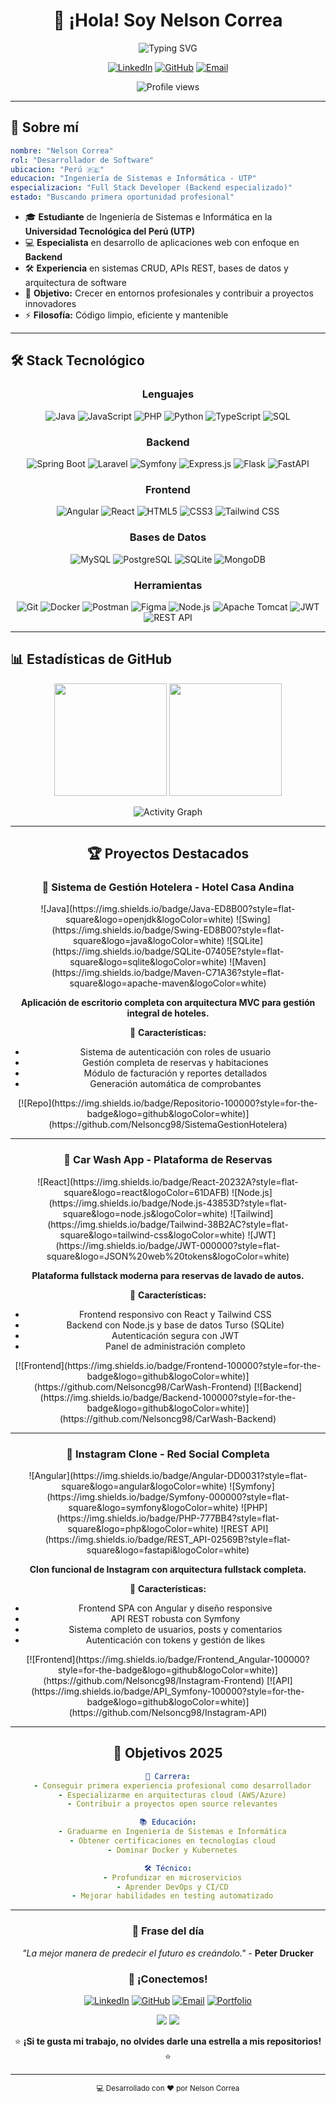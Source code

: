 <div align="center">

# 👋 ¡Hola! Soy Nelson Correa

![Typing SVG](https://readme-typing-svg.herokuapp.com?font=Fira+Code&weight=500&size=24&pause=1000&color=36BCF7&center=true&vCenter=true&width=600&lines=Desarrollador+de+Software;Full+Stack+Developer;Especialista+en+Backend;Estudiante+de+Ingenier%C3%ADa;Creando+soluciones+innovadoras)


[![LinkedIn](https://img.shields.io/badge/LinkedIn-0077B5?style=for-the-badge&logo=linkedin&logoColor=white)](https://www.linkedin.com/in/nelson-correa98/)
[![GitHub](https://img.shields.io/badge/GitHub-100000?style=for-the-badge&logo=github&logoColor=white)](https://github.com/Nelsoncg98)
[![Email](https://img.shields.io/badge/Email-D14836?style=for-the-badge&logo=gmail&logoColor=white)](mailto:nelsonc897@gmail.com)

<img src="https://komarev.com/ghpvc/?username=Nelsoncg98&color=blueviolet&style=flat-square&label=Visitas+al+perfil" alt="Profile views" />

</div>

---

## 🚀 Sobre mí

```yaml
nombre: "Nelson Correa"
rol: "Desarrollador de Software"
ubicacion: "Perú 🇵🇪"
educacion: "Ingeniería de Sistemas e Informática - UTP"
especializacion: "Full Stack Developer (Backend especializado)"
estado: "Buscando primera oportunidad profesional"
```

- 🎓 **Estudiante** de Ingeniería de Sistemas e Informática en la **Universidad Tecnológica del Perú (UTP)**
- 💻 **Especialista** en desarrollo de aplicaciones web con enfoque en **Backend**
- 🛠️ **Experiencia** en sistemas CRUD, APIs REST, bases de datos y arquitectura de software
- 🎯 **Objetivo:** Crecer en entornos profesionales y contribuir a proyectos innovadores
- ⚡ **Filosofía:** Código limpio, eficiente y mantenible

---

## 🛠️ Stack Tecnológico

<div align="center">

### Lenguajes
![Java](https://img.shields.io/badge/Java-ED8B00?style=for-the-badge&logo=openjdk&logoColor=white)
![JavaScript](https://img.shields.io/badge/JavaScript-F7DF1E?style=for-the-badge&logo=javascript&logoColor=black)
![PHP](https://img.shields.io/badge/PHP-777BB4?style=for-the-badge&logo=php&logoColor=white)
![Python](https://img.shields.io/badge/Python-3776AB?style=for-the-badge&logo=python&logoColor=white)
![TypeScript](https://img.shields.io/badge/TypeScript-007ACC?style=for-the-badge&logo=typescript&logoColor=white)
![SQL](https://img.shields.io/badge/SQL-336791?style=for-the-badge&logo=postgresql&logoColor=white)

### Backend
![Spring Boot](https://img.shields.io/badge/Spring_Boot-6DB33F?style=for-the-badge&logo=spring-boot&logoColor=white)
![Laravel](https://img.shields.io/badge/Laravel-FF2D20?style=for-the-badge&logo=laravel&logoColor=white)
![Symfony](https://img.shields.io/badge/Symfony-000000?style=for-the-badge&logo=symfony&logoColor=white)
![Express.js](https://img.shields.io/badge/Express.js-404D59?style=for-the-badge&logo=express&logoColor=white)
![Flask](https://img.shields.io/badge/Flask-000000?style=for-the-badge&logo=flask&logoColor=white)
![FastAPI](https://img.shields.io/badge/FastAPI-005571?style=for-the-badge&logo=fastapi&logoColor=white)

### Frontend
![Angular](https://img.shields.io/badge/Angular-DD0031?style=for-the-badge&logo=angular&logoColor=white)
![React](https://img.shields.io/badge/React-20232A?style=for-the-badge&logo=react&logoColor=61DAFB)
![HTML5](https://img.shields.io/badge/HTML5-E34F26?style=for-the-badge&logo=html5&logoColor=white)
![CSS3](https://img.shields.io/badge/CSS3-1572B6?style=for-the-badge&logo=css3&logoColor=white)
![Tailwind CSS](https://img.shields.io/badge/Tailwind_CSS-38B2AC?style=for-the-badge&logo=tailwind-css&logoColor=white)

### Bases de Datos
![MySQL](https://img.shields.io/badge/MySQL-00000F?style=for-the-badge&logo=mysql&logoColor=white)
![PostgreSQL](https://img.shields.io/badge/PostgreSQL-316192?style=for-the-badge&logo=postgresql&logoColor=white)
![SQLite](https://img.shields.io/badge/SQLite-07405E?style=for-the-badge&logo=sqlite&logoColor=white)
![MongoDB](https://img.shields.io/badge/MongoDB-4EA94B?style=for-the-badge&logo=mongodb&logoColor=white)

### Herramientas
![Git](https://img.shields.io/badge/Git-F05032?style=for-the-badge&logo=git&logoColor=white)
![Docker](https://img.shields.io/badge/Docker-2496ED?style=for-the-badge&logo=docker&logoColor=white)
![Postman](https://img.shields.io/badge/Postman-FF6C37?style=for-the-badge&logo=postman&logoColor=white)
![Figma](https://img.shields.io/badge/Figma-F24E1E?style=for-the-badge&logo=figma&logoColor=white)
![Node.js](https://img.shields.io/badge/Node.js-43853D?style=for-the-badge&logo=node.js&logoColor=white)
![Apache Tomcat](https://img.shields.io/badge/Apache_Tomcat-F8DC75?style=for-the-badge&logo=apache-tomcat&logoColor=black)
![JWT](https://img.shields.io/badge/JWT-black?style=for-the-badge&logo=JSON%20web%20tokens)
![REST API](https://img.shields.io/badge/REST_API-02569B?style=for-the-badge&logo=rest&logoColor=white)

</div>

---

## 📊 Estadísticas de GitHub

<div align="center">

<img height="180em" src="https://github-readme-stats.vercel.app/api?username=Nelsoncg98&show_icons=true&theme=dark&include_all_commits=true&count_private=true"/>
<img height="180em" src="https://github-readme-stats.vercel.app/api/top-langs/?username=Nelsoncg98&layout=compact&langs_count=7&theme=dark"/>

</div>

<div align="center">



![Activity Graph](https://github-readme-activity-graph.vercel.app/graph?username=Nelsoncg98&bg_color=0d1117&color=79ff97&line=79ff97&point=ffffff&area=true&hide_border=true)



---

## 🏆 Proyectos Destacados

### 🏨 Sistema de Gestión Hotelera - Hotel Casa Andina
<div align="center">
![Java](https://img.shields.io/badge/Java-ED8B00?style=flat-square&logo=openjdk&logoColor=white)
![Swing](https://img.shields.io/badge/Swing-ED8B00?style=flat-square&logo=java&logoColor=white)
![SQLite](https://img.shields.io/badge/SQLite-07405E?style=flat-square&logo=sqlite&logoColor=white)
![Maven](https://img.shields.io/badge/Maven-C71A36?style=flat-square&logo=apache-maven&logoColor=white)
</div>

**Aplicación de escritorio completa con arquitectura MVC para gestión integral de hoteles.**

🔹 **Características:**
- Sistema de autenticación con roles de usuario
- Gestión completa de reservas y habitaciones
- Módulo de facturación y reportes detallados
- Generación automática de comprobantes

<div align="center">
[![Repo](https://img.shields.io/badge/Repositorio-100000?style=for-the-badge&logo=github&logoColor=white)](https://github.com/Nelsoncg98/SistemaGestionHotelera)
</div>

---

### 🚗 Car Wash App - Plataforma de Reservas
<div align="center">
![React](https://img.shields.io/badge/React-20232A?style=flat-square&logo=react&logoColor=61DAFB)
![Node.js](https://img.shields.io/badge/Node.js-43853D?style=flat-square&logo=node.js&logoColor=white)
![Tailwind](https://img.shields.io/badge/Tailwind-38B2AC?style=flat-square&logo=tailwind-css&logoColor=white)
![JWT](https://img.shields.io/badge/JWT-000000?style=flat-square&logo=JSON%20web%20tokens&logoColor=white)
</div>

**Plataforma fullstack moderna para reservas de lavado de autos.**

🔹 **Características:**
- Frontend responsivo con React y Tailwind CSS
- Backend con Node.js y base de datos Turso (SQLite)
- Autenticación segura con JWT
- Panel de administración completo

<div align="center">
[![Frontend](https://img.shields.io/badge/Frontend-100000?style=for-the-badge&logo=github&logoColor=white)](https://github.com/Nelsoncg98/CarWash-Frontend)
[![Backend](https://img.shields.io/badge/Backend-100000?style=for-the-badge&logo=github&logoColor=white)](https://github.com/Nelsoncg98/CarWash-Backend)
</div>

---

### 📸 Instagram Clone - Red Social Completa
<div align="center">
![Angular](https://img.shields.io/badge/Angular-DD0031?style=flat-square&logo=angular&logoColor=white)
![Symfony](https://img.shields.io/badge/Symfony-000000?style=flat-square&logo=symfony&logoColor=white)
![PHP](https://img.shields.io/badge/PHP-777BB4?style=flat-square&logo=php&logoColor=white)
![REST API](https://img.shields.io/badge/REST_API-02569B?style=flat-square&logo=fastapi&logoColor=white)
</div>

**Clon funcional de Instagram con arquitectura fullstack completa.**

🔹 **Características:**
- Frontend SPA con Angular y diseño responsive
- API REST robusta con Symfony
- Sistema completo de usuarios, posts y comentarios
- Autenticación con tokens y gestión de likes

<div align="center">
[![Frontend](https://img.shields.io/badge/Frontend_Angular-100000?style=for-the-badge&logo=github&logoColor=white)](https://github.com/Nelsoncg98/Instagram-Frontend)
[![API](https://img.shields.io/badge/API_Symfony-100000?style=for-the-badge&logo=github&logoColor=white)](https://github.com/Nelsoncg98/Instagram-API)
</div>

---

## 🎯 Objetivos 2025

```yaml
🚀 Carrera:
  - Conseguir primera experiencia profesional como desarrollador
  - Especializarme en arquitecturas cloud (AWS/Azure)
  - Contribuir a proyectos open source relevantes

📚 Educación:
  - Graduarme en Ingeniería de Sistemas e Informática
  - Obtener certificaciones en tecnologías cloud
  - Dominar Docker y Kubernetes

🛠️ Técnico:
  - Profundizar en microservicios
  - Aprender DevOps y CI/CD
  - Mejorar habilidades en testing automatizado
```

---

<div align="center">

### 💭 Frase del día
*"La mejor manera de predecir el futuro es creándolo."* - **Peter Drucker**

### 🤝 ¡Conectemos!

[![LinkedIn](https://img.shields.io/badge/LinkedIn-Nelson_Correa-0077B5?style=for-the-badge&logo=linkedin&logoColor=white)](https://www.linkedin.com/in/nelson-correa98/)
[![GitHub](https://img.shields.io/badge/GitHub-Nelsoncg98-100000?style=for-the-badge&logo=github&logoColor=white)](https://github.com/Nelsoncg98)
[![Email](https://img.shields.io/badge/Email-nelsonc897@gmail.com-D14836?style=for-the-badge&logo=gmail&logoColor=white)](mailto:nelsonc897@gmail.com)
[![Portfolio](https://img.shields.io/badge/Portfolio-Próximamente-FF5722?style=for-the-badge&logo=google-chrome&logoColor=white)](#)

![](https://img.shields.io/github/followers/Nelsoncg98?label=Seguidores&style=social)
![](https://img.shields.io/github/stars/Nelsoncg98?label=Estrellas&style=social)

⭐ **¡Si te gusta mi trabajo, no olvides darle una estrella a mis repositorios!** ⭐

</div>

---

<div align="center">
<sub>💻 Desarrollado con ❤️ por Nelson Correa</sub>
</div>
